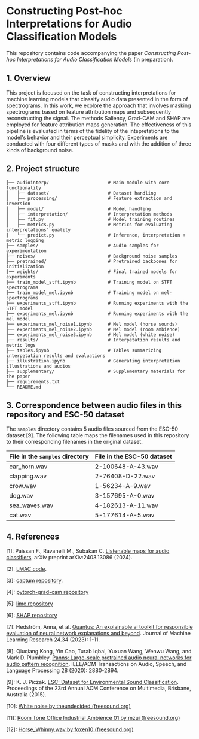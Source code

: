 # Constructing Post-hoc Interpretations for Audio Classification Models

This repository contains code accompanying the paper *Constructing Post-hoc Interpretations for Audio Classification Models* (in preparation).

## 1. Overview

This project is focused on the task of constructing interpretations for machine learning models that classify audio data presented in the form of spectrograms. In this work, we explore the approach that involves masking spectrograms based on feature attribution maps and subsequently reconstructing the signal. The methods Saliency, Grad-CAM and SHAP are employed for feature attribution maps generation. The effectiveness of this pipeline is evaluated in terms of the fidelity of the intepretations to the model's behavior and their perceptual simplicity. Experiments are conducted with four different types of masks and with the addition of three kinds of background noise.

## 2. Project structure
```text
├── audiointerp/                      # Main module with core functionality
│   ├── dataset/                      # Dataset handling
│   ├── processing/                   # Feature extraction and inversion
│   ├── model/                        # Model handling
│   ├── interpretation/               # Interpretation methods
│   ├── fit.py                        # Model training routines
│   ├── metrics.py                    # Metrics for evaluating interpretations' quality
|   └── predict.py                    # Inference, interpretation + metric logging
├── samples/                          # Audio samples for experimentation
├── noises/                           # Background noise samples
├── pretrained/                       # Pretrained backbones for initialization
|── weights/                          # Final trained models for experiments
├── train_model_stft.ipynb            # Training model on STFT spectrograms
├── train_model_mel.ipynb             # Training model on mel-spectrograms
├── experiments_stft.ipynb            # Running experiments with the STFT model
├── experiments_mel.ipynb             # Running experiments with the mel model
├── experiments_mel_noise1.ipynb      # Mel model (horse sounds)
├── experiments_mel_noise2.ipynb      # Mel model (room ambience)
├── experiments_mel_noise3.ipynb      # Mel model (white noise)
├── results/                          # Interpetation results and metric logs
├── tables.ipynb                      # Tables summarizing interpetation results and evaluations
├── illustration.ipynb                # Generating interpretation illustrations and audios
├── supplementary/                    # Supplementary materials for the paper
├── requirements.txt
└── README.md
```

## 3. Correspondence between audio files in this repository and ESC-50 dataset

The `samples` directory contains 5 audio files sourced from the ESC-50 dataset [9]. The following table maps the filenames used in this repository to their corresponding filenames in the original dataset.

| File in the `samples` directory   | File in the ESC-50 dataset   |
| --------------------------------- | ---------------------------- |
|  car_horn.wav                     |  2-100648-A-43.wav           |
|  clapping.wav                     |  2-76408-D-22.wav            |
|  crow.wav                         |  1-56234-A-9.wav             |
|  dog.wav                          |  3-157695-A-0.wav            |
|  sea_waves.wav                    |  4-182613-A-11.wav           |
|  cat.wav                          |  5-177614-A-5.wav            |


## 4. References
[1]: Paissan F., Ravanelli M., Subakan C. [Listenable maps for audio classifiers]((https://doi.org/10.48550/arXiv.2403.13086)). arXiv preprint arXiv:2403.13086 (2024).

[2]: [LMAC code](https://github.com/speechbrain/speechbrain/tree/develop/recipes/ESC50/interpret).

[3]: [captum repository](https://github.com/meta-pytorch/captum).

[4]: [pytorch-grad-cam repository](https://github.com/jacobgil/pytorch-grad-cam)

[5]: [lime repository](https://github.com/marcotcr/lime)

[6]: [SHAP repository](https://github.com/shap/shap)

[7]: Hedström, Anna, et al. [Quantus: An explainable ai toolkit for responsible evaluation of neural network explanations and beyond](https://www.jmlr.org/papers/v24/22-0142.html). Journal of Machine Learning Research 24.34 (2023): 1-11.

[8]: Qiuqiang Kong, Yin Cao, Turab Iqbal, Yuxuan Wang, Wenwu Wang, and Mark D. Plumbley. [Panns: Large-scale pretrained audio neural networks for audio pattern recognition](https://doi.org/10.1109/TASLP.2020.3030497). IEEE/ACM Transactions on Audio, Speech, and Language Processing 28 (2020): 2880-2894.

[9]: K. J. Piczak. [ESC: Dataset for Environmental Sound Classification](https://dx.doi.org/10.1145/2733373.2806390). Proceedings of the 23rd Annual ACM Conference on Multimedia, Brisbane, Australia (2015).

[10]: [White noise by theundecided (freesound.org)](https://freesound.org/people/theundecided/sounds/165058/)

[11]: [Room Tone Office Industrial Ambience 01 by mzui (freesound.org)](https://freesound.org/people/mzui/sounds/203297/)

[12]: [Horse_Whinny.wav by foxen10 (freesound.org)](https://freesound.org/people/foxen10/sounds/149024/)
